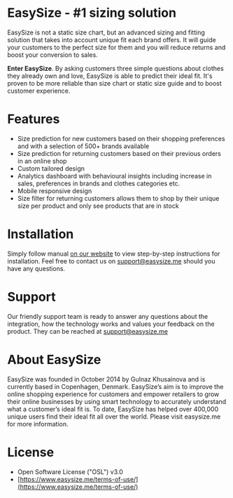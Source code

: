# EasySize - #1 sizing solution

EasySize is not a static size chart, but an advanced sizing and fitting solution that takes into account unique fit each brand offers. It will guide your customers to the perfect size for them and you will reduce returns and boost your conversion to sales.

**Enter EasySize**. By asking customers three simple questions about clothes they already own and love, EasySize is able to predict their ideal fit. It's proven to be more reliable than size chart or static size guide and to boost customer experience.

# Features

 - Size prediction for new customers based on their shopping preferences and with a selection of 500+ brands available
 - Size prediction for returning customers based on their previous orders in an online shop
 - Custom tailored design
 - Analytics dashboard with behavioural insights including increase in sales, preferences in brands and clothes categories etc.
 - Mobile responsive design
 - Size filter for returning customers allows them to shop by their unique size per product and only see products that are in stock
 
# Installation

Simply follow manual [on our website](https://login.easysize.me) to view step-by-step instructions for installation. Feel free to contact us on [support@easysize.me](mailto:support@easysize.me) should you have any questions.

# Support

Our friendly support team is ready to answer any questions about the integration, how the technology works and values your feedback on the product. They can be reached at [support@easysize.me](mailto:support@easysize.me)

# About EasySize

EasySize was founded in October 2014 by Gulnaz Khusainova and is currently based in Copenhagen, Denmark. EasySize’s aim is to improve the online shopping experience for customers and empower retailers to grow their online businesses by using smart technology to accurately understand what a customer’s ideal fit is. To date, EasySize has helped over 400,000 unique users find their ideal fit all over the world. Please visit easysize.me for more information.

# License

 - Open Software License ("OSL") v3.0
 - [https://www.easysize.me/terms-of-use/](https://www.easysize.me/terms-of-use/)